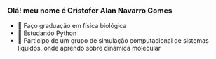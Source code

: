 ### Olá! meu nome é Cristofer Alan Navarro Gomes

- 🔭 Faço graduação em física biológica
- 🌱 Estudando Python
- 👯 Participo de um grupo de simulação computacional de sistemas líquidos, onde aprendo sobre dinâmica molecular

